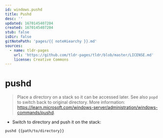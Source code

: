 ```yaml
---
id: windows.pushd
title: Pushd
desc: ''
updated: 1670145407204
created: 1670145407204
stub: false
isDir: false
gitNotePath: 'pages/{{ noteHiearchy }}.md'
sources:
  - name: tldr-pages
    url: 'https://github.com/tldr-pages/tldr/blob/master/LICENSE.md'
    license: Creative Commons
---
```

# pushd

> Place a directory on a stack so it can be accessed later.
> See also `popd` to switch back to original directory.
> More information: <https://learn.microsoft.com/windows-server/administration/windows-commands/pushd>.

- Switch to directory and push it on the stack:

`pushd {{path/to/directory}}`

